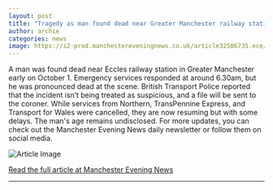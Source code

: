 ```yaml
---
layout: post
title: "Tragedy as man found dead near Greater Manchester railway station"
author: archie
categories: news
image: https://i2-prod.manchestereveningnews.co.uk/article32586735.ece/ALTERNATES/s1200/0_ecclesstationJPG.jpg
---
```

A man was found dead near Eccles railway station in Greater Manchester early on October 1. Emergency services responded at around 6.30am, but he was pronounced dead at the scene. British Transport Police reported that the incident isn’t being treated as suspicious, and a file will be sent to the coroner. While services from Northern, TransPennine Express, and Transport for Wales were cancelled, they are now resuming but with some delays. The man's age remains undisclosed. For more updates, you can check out the Manchester Evening News daily newsletter or follow them on social media.

![Article Image](https://i2-prod.manchestereveningnews.co.uk/article32586735.ece/ALTERNATES/s1200/0_ecclesstationJPG.jpg)

[Read the full article at Manchester Evening News](https://www.manchestereveningnews.co.uk/news/greater-manchester-news/tragedy-man-found-dead-near-32586620)

---
